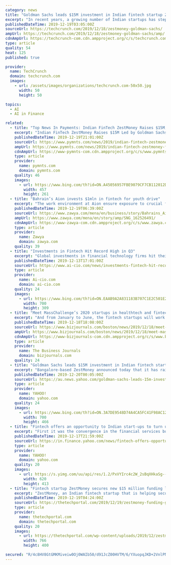 ```yaml
---
category: news
title: "Goldman Sachs leads $15M investment in Indian fintech startup ZestMoney"
excerpt: "In recent years, a growing number of Indian startups has stepped in to address this void. ZestMoney assesses other data points and uses AI to help these people build a profile and become credit-worthy. The startup has partnered with over 3,000 merchants (up from some 800 in late April), including Flipkart, Amazon, and Paytm, to offer financing ..."
publishedDateTime: 2019-12-19T03:05:00Z
sourceUrl: https://techcrunch.com/2019/12/18/zestmoney-goldman-sachs/
ampUrl: https://techcrunch.com/2019/12/18/zestmoney-goldman-sachs/amp/
cdnAmpUrl: https://techcrunch-com.cdn.ampproject.org/c/s/techcrunch.com/2019/12/18/zestmoney-goldman-sachs/amp/
type: article
quality: 54
heat: 125
published: true

provider:
  name: TechCrunch
  domain: techcrunch.com
  images:
    - url: /assets/images/organizations/techcrunch.com-50x50.jpg
      width: 50
      height: 50

topics:
  - AI
  - AI in Finance

related:
  - title: "Top News In Payments: Indian FinTech ZestMoney Raises $15M; Fed’s Brainard Warns Of Crypto Risks"
    excerpt: "Indian FinTech ZestMoney Raises $15M Led by Goldman Sachs Bangalore-based FinTech ZestMoney ... Dec. 18, after it first debuted in Chicago two months ago. AI has finally proven to business leaders that it’s here to stay, and is soon to have a major impact on everyday life. In a new PYMNTS interview, Sudhir Jha, Mastercard’s senior vice ..."
    publishedDateTime: 2019-12-19T21:01:00Z
    sourceUrl: https://www.pymnts.com/news/2019/indian-fintech-zestmoney-funding-fed-brainard-crypto-risks/
    ampUrl: https://www.pymnts.com/news/2019/indian-fintech-zestmoney-funding-fed-brainard-crypto-risks/amp/
    cdnAmpUrl: https://www-pymnts-com.cdn.ampproject.org/c/s/www.pymnts.com/news/2019/indian-fintech-zestmoney-funding-fed-brainard-crypto-risks/amp/
    type: article
    provider:
      name: pymnts.com
      domain: pymnts.com
    quality: 46
    images:
      - url: https://www.bing.com/th?id=ON.A45056957FBE9079CF7CB112012DE043
        width: 457
        height: 261
  - title: "Bahrain’s Aion invests $1mln in fintech for youth drive"
    excerpt: "The work environment at Aion ensure exposure to crucial fintech areas such as digital identity, e-KYC, Big Data, AI & machine learning, personal financial management, P2P lending, and more. The programme will scale up to include 100 outstanding young graduates and train them in the digital banking space. “We expect 70 per cent of the existing ..."
    publishedDateTime: 2019-12-19T06:39:00Z
    sourceUrl: https://www.zawya.com/mena/en/business/story/Bahrains_Aion_invests_1mln_in_fintech_for_youth_drive-SNG_162526491/
    ampUrl: https://www.zawya.com/mena/en/story/amp/SNG_162526491/
    cdnAmpUrl: https://www-zawya-com.cdn.ampproject.org/c/s/www.zawya.com/mena/en/story/amp/SNG_162526491/
    type: article
    provider:
      name: Zawya
      domain: zawya.com
    quality: 39
  - title: "Investments in Fintech Hit Record High in Q3"
    excerpt: "Global investments in financial technology firms hit their highest quarterly record to date, clocking in $8.9 billion in Q3 2019, according to the Q3 2019 Global Fintech Report from CB Insights. The year-to-date count of $24.6 billion already surpasses 2017’s annual total of $18.8 billion. Early-stage transactions fell to an 11-quarter low ..."
    publishedDateTime: 2019-12-13T17:01:00Z
    sourceUrl: https://www.ai-cio.com/news/investments-fintech-hit-record-high-q3/
    type: article
    provider:
      name: Ai-cio.com
      domain: ai-cio.com
    quality: 24
    images:
      - url: https://www.bing.com/th?id=ON.EAAB9A2A831183B707C1E2C501E2511A
        width: 700
        height: 309
  - title: "Meet MassChallenge’s 2020 startups in healthtech and fintech"
    excerpt: "And from January to June, the fintech startups will work with partners to tackle specific challenges facing ... We capture patient’s data prior to their visit from our platform and populate a structured note. ianacare is an AI-powered, personalized and interactive gateway to all non-clinical layers of home care guidance and caregiving support."
    publishedDateTime: 2019-12-18T18:08:00Z
    sourceUrl: https://www.bizjournals.com/boston/news/2019/12/18/meet-masschallenge-s-2020-startups-in-healthtech.html
    ampUrl: https://www.bizjournals.com/boston/news/2019/12/18/meet-masschallenge-s-2020-startups-in-healthtech.amp.html
    cdnAmpUrl: https://www-bizjournals-com.cdn.ampproject.org/c/s/www.bizjournals.com/boston/news/2019/12/18/meet-masschallenge-s-2020-startups-in-healthtech.amp.html
    type: article
    provider:
      name: The Business Journals
      domain: bizjournals.com
    quality: 24
  - title: "Goldman Sachs leads $15M investment in Indian fintech startup ZestMoney"
    excerpt: "Bangalore-based ZestMoney announced today that it has raised $15 million from Goldman Sachs and existing investors Naspers Fintech, Quona Capital and Omidyar Network ... ZestMoney assesses other data points and uses AI to help these people build a profile and become credit-worthy. The startup has partnered with more than 3,000 merchants ..."
    publishedDateTime: 2019-12-20T00:05:00Z
    sourceUrl: https://au.news.yahoo.com/goldman-sachs-leads-15m-investment-024659367.html
    type: article
    provider:
      name: YAHOO!
      domain: yahoo.com
    quality: 24
    images:
      - url: https://www.bing.com/th?id=ON.3A7DE9548D74A4CA5FC41F98AC12D366
        width: 700
        height: 466
  - title: "Fintech offers an opportunity to Indian start-ups to turn unicorns, here’s how"
    excerpt: "First it was the convergence in the financial services business, and now we are witnessing the advent of AI, ML, blockchain, data-driven insights and analytics. Several start-ups have emerged with path-breaking ideas that make fintech one of the fastest growing areas within the broader banking and financial services sector. The financial ..."
    publishedDateTime: 2019-12-17T21:59:00Z
    sourceUrl: https://in.finance.yahoo.com/news/fintech-offers-opportunity-indian-start-213533823.html
    type: article
    provider:
      name: YAHOO!
      domain: yahoo.com
    quality: 20
    images:
      - url: https://s.yimg.com/uu/api/res/1.2/PxVYIrc4c2W_2sBqXHkaSg--~B/aD00MTM7dz02MjA7c209MTthcHBpZD15dGFjaHlvbg--/https://media.zenfs.com/en-US/financial_express_832/bbeb7632a8fbae5123a7402921d6a329
        width: 620
        height: 413
  - title: "Fintech startup ZestMoney secures new $15 million funding led by Goldman Sachs"
    excerpt: "ZestMoney, an Indian fintech startup that is helping secure loans and make purchases online to those ... With lack of access to credit cards in India, ZestMoney assesses other data points and uses AI to help those without credit scores build a profile and become credit-worthy. ZestMoney aims to disburse credit of worth $1 billion in 18 months ..."
    publishedDateTime: 2019-12-19T04:24:00Z
    sourceUrl: https://thetechportal.com/2019/12/19/zestmoney-funding-goldman-sachs/
    type: article
    provider:
      name: thetechportal.com
      domain: thetechportal.com
    quality: 20
    images:
      - url: https://thetechportal.com/wp-content/uploads/2019/12/zestmoney.png
        width: 766
        height: 400

secured: "R/4c8HV8GtGMKMiveiw0Oj0WAIb50/d91JcZ00HVTM/6/YXuopqJKD+2VnlPN6P2/scePj+xO39+CyHXwPxQsXlOdRsj3bUXK2EFomtyPYphttHtR0xe/djrJ8v7aVb80gD5nhShgQxNpP4EXucC4cbjouPANEr1N0cpvqKMjXcbpiOrHwxY1fqTYbrgWXF38708GcJwyfjARfmQwOEv11Z37TKDqWL5MsDIN0QX2Pb0GKSPEgV/B6HGqISScroD9KeWhkSdikKiE2K1949HcA==;X2r3ns5mfITAYajOTeFnIw=="
---
```


